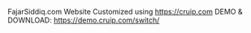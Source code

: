 FajarSiddiq.com Website
Customized using https://cruip.com
DEMO & DOWNLOAD: https://demo.cruip.com/switch/
